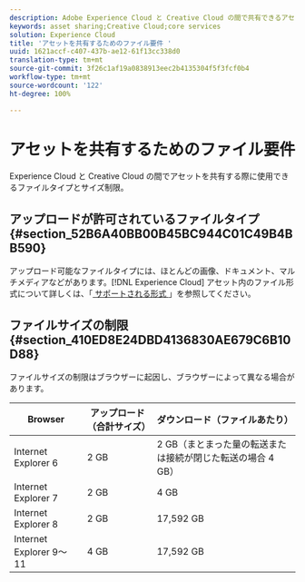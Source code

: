 ```yaml
---
description: Adobe Experience Cloud と Creative Cloud の間で共有できるアセットのファイルタイプとサイズ制限について説明します。
keywords: asset sharing;Creative Cloud;core services
solution: Experience Cloud
title: 'アセットを共有するためのファイル要件 '
uuid: 1621accf-c407-437b-ae12-61f13cc338d0
translation-type: tm+mt
source-git-commit: 3f26c1af19a0838913eec2b4135304f5f3fcf0b4
workflow-type: tm+mt
source-wordcount: '122'
ht-degree: 100%

---
```



# アセットを共有するためのファイル要件

Experience Cloud と Creative Cloud の間でアセットを共有する際に使用できるファイルタイプとサイズ制限。

## アップロードが許可されているファイルタイプ {#section_52B6A40BB00B45BC944C01C49B4BB590}

アップロード可能なファイルタイプには、ほとんどの画像、ドキュメント、マルチメディアなどがあります。[!DNL Experience Cloud] アセット内のファイル形式について詳しくは、「[ サポートされる形式 ](https://helpx.adobe.com/jp/experience-manager/brand-portal/using/brand-portal-supported-formats.html)」を参照してください。

## ファイルサイズの制限 {#section_410ED8E24DBD4136830AE679C6B10D88}

ファイルサイズの制限はブラウザーに起因し、ブラウザーによって異なる場合があります。

| Browser | アップロード（合計サイズ） | ダウンロード（ファイルあたり） |
|--- |--- |--- |
| Internet Explorer 6 | 2 GB | 2 GB（まとまった量の転送または接続が閉じた転送の場合 4 GB） |
| Internet Explorer 7 | 2 GB | 4 GB |
| Internet Explorer 8 | 2 GB | 17,592 GB |
| Internet Explorer 9～11 | 4 GB | 17,592 GB |
